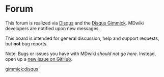 Forum
=====

This forum is realized via [Disqus](http://disqus.com) and the [Disqus Gimmick](gimmicks.md). MDwiki developers are notified upon new messages.

This board is intended for general discussion, help and support requests, but **not** bug reports.

Note: Bugs or issues you have with MDwiki *should not go here*. Instead, open up a [new issue on GitHub](http://github.com/QuectelWB/mdwiki/issues).

[gimmick:disqus](mdwiki)
